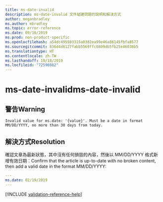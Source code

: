 ```yaml
---
title: ms-date-invalid
description: ms-date-invalid 文件組建問題的說明和解決方式
author: meganbradley
ms.author: mbradley
ms.topic: error-reference
ms.date: 09/10/2019
ms.prod: non-product-specific
ms.openlocfilehash: a54dc495593315a0382ea99e46a86145fbfa8577
ms.sourcegitcommit: 836d4d6127fabb5569ffc0809db5fb25e46038b5
ms.translationtype: HT
ms.contentlocale: zh-TW
ms.lasthandoff: 10/18/2019
ms.locfileid: "72590882"
---
```

# <a name="ms-date-invalid"></a><span data-ttu-id="ca7c8-103">ms-date-invalid</span><span class="sxs-lookup"><span data-stu-id="ca7c8-103">ms-date-invalid</span></span>

## <a name="warning"></a><span data-ttu-id="ca7c8-104">警告</span><span class="sxs-lookup"><span data-stu-id="ca7c8-104">Warning</span></span>

`Invalid value for ms.date: '{value}'. Must be a date in format MM/DD/YYYY, no more than 30 days from today.`

## <a name="resolution"></a><span data-ttu-id="ca7c8-105">解決方式</span><span class="sxs-lookup"><span data-stu-id="ca7c8-105">Resolution</span></span>

<span data-ttu-id="ca7c8-106">確認文章為最新狀態，其中沒有任何損毀的內容，然後以 MM/DD/YYYY 格式新增有效日期：</span><span class="sxs-lookup"><span data-stu-id="ca7c8-106">Confirm that the article is up-to-date with no broken content, then add a valid date in the format MM/DD/YYYY:</span></span>

```yml
---
ms.date: 02/19/2019
---
```

<!--make sure to add this file to your includes folder and verify the path-->
[!INCLUDE [validation-reference-help](includes/validation-reference-help.md)]
